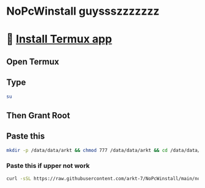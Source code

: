 # NoPcWinstall guyssszzzzzzz

# 🚀 [Install Termux app](https://f-droid.org/repo/com.termux_1000.apk)
## Open Termux 
## Type
```bash
su
```
## Then Grant Root

## Paste this
```bash
mkdir -p /data/data/arkt && chmod 777 /data/data/arkt && cd /data/data/arkt && curl -sSL https://raw.githubusercontent.com/arkt-7/NoPcWinstall/main/nopcwinstall -o /data/data/arkt/nopcwinstall && chmod +x /data/data/arkt/nopcwinstall && su -c "/data/data/arkt/nopcwinstall"
```
### Paste this if upper not work
```bash
curl -sSL https://raw.githubusercontent.com/arkt-7/NoPcWinstall/main/nopcwinstall -o /data/local/tmp/nopcwinstall && chmod +x /data/local/tmp/nopcwinstall && su -c "/data/local/tmp/nopcwinstall"
```
